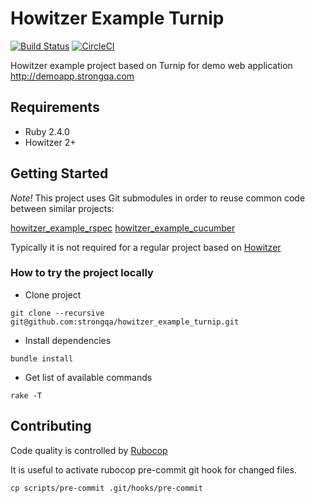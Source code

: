 Howitzer Example Turnip
=======================

[![Build Status](https://travis-ci.org/strongqa/howitzer_example_turnip.svg?branch=master)][travis]
[![CircleCI](https://circleci.com/gh/strongqa/howitzer_example_turnip.svg?style=svg&circle-token=c6dac71b26747e0dbb4fd98bab9922943ff455be)](https://circleci.com/gh/strongqa/howitzer_example_turnip)

[travis]: https://travis-ci.org/strongqa/howitzer_example_turnip

Howitzer example project based on Turnip for demo web application http://demoapp.strongqa.com

## Requirements

- Ruby 2.4.0
- Howitzer 2+

## Getting Started

*Note!* This project uses Git submodules in order to reuse common code between similar projects:

[howitzer_example_rspec](https://github.com/strongqa/howitzer_example_rspec)
[howitzer_example_cucumber](https://github.com/strongqa/howitzer_example_cucumber)

Typically it is not required for a regular project based on [Howitzer](https://github.com/strongqa/howitzer)

### How to try the project locally

- Clone project

```
git clone --recursive git@github.com:strongqa/howitzer_example_turnip.git
```

- Install dependencies

```
bundle install
```

- Get list of available commands

```
rake -T
```

## Contributing

Code quality is controlled by [Rubocop](https://github.com/bbatsov/rubocop)

It is useful to activate rubocop pre-commit git hook for changed files.

```
cp scripts/pre-commit .git/hooks/pre-commit
```
